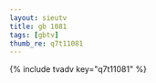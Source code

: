 ```yaml
--- 
layout: sieutv
title: gb 1081
tags: [gbtv]
thumb_re: q7t11081
---
```

{% include tvadv key="q7t11081" %} 
